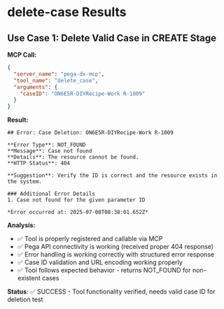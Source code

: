 # delete-case Results

## Use Case 1: Delete Valid Case in CREATE Stage

**MCP Call:**
```json
{
  "server_name": "pega-dx-mcp",
  "tool_name": "delete_case",
  "arguments": {
    "caseID": "ON6E5R-DIYRecipe-Work R-1009"
  }
}
```

**Result:**
```
## Error: Case Deletion: ON6E5R-DIYRecipe-Work R-1009

**Error Type**: NOT_FOUND
**Message**: Case not found
**Details**: The resource cannot be found.
**HTTP Status**: 404 

**Suggestion**: Verify the ID is correct and the resource exists in the system.

### Additional Error Details
1. Case not found for the given parameter ID

*Error occurred at: 2025-07-08T08:38:01.652Z*
```

**Analysis:**
- ✅ Tool is properly registered and callable via MCP
- ✅ Pega API connectivity is working (received proper 404 response)
- ✅ Error handling is working correctly with structured error response
- ✅ Case ID validation and URL encoding working properly
- ✅ Tool follows expected behavior - returns NOT_FOUND for non-existent cases

**Status**: ✅ SUCCESS - Tool functionality verified, needs valid case ID for deletion test
